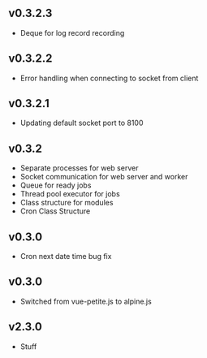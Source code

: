 ## v0.3.2.3
- Deque for log record recording

## v0.3.2.2
- Error handling when connecting to socket from client

## v0.3.2.1
- Updating default socket port to 8100

## v0.3.2
- Separate processes for web server
- Socket communication for web server and worker
- Queue for ready jobs
- Thread pool executor for jobs
- Class structure for modules 
- Cron Class Structure

## v0.3.0
- Cron next date time bug fix

## v0.3.0
- Switched from vue-petite.js to alpine.js

## v2.3.0
- Stuff